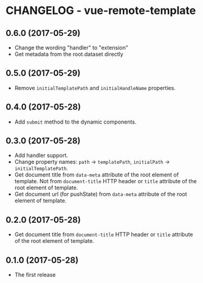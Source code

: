 # CHANGELOG - vue-remote-template

## 0.6.0 (2017-05-29)

* Change the wording "handler" to "extension"
* Get metadata from the root.dataset directly

## 0.5.0 (2017-05-29)

* Remove `initialTemplatePath` and `initialHandleName` properties.

## 0.4.0 (2017-05-28)

* Add `submit` method to the dynamic components.

## 0.3.0 (2017-05-28)

* Add handler support.
* Change property names: `path` -> `templatePath`,
  `initialPath` -> `initialTemplatePath`.
* Get document title from `data-meta` attribute of the root element of template.
  Not from `document-title` HTTP header or `title` attribute
  of the root element of template.
* Get document url (for pushState) from `data-meta` attribute of the root
  element of template.

## 0.2.0 (2017-05-28)

* Get document title from `document-title` HTTP header or `title` attribute
  of the root element of template.

## 0.1.0 (2017-05-28)

* The first release
